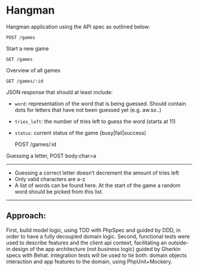 # Hangman

Hangman application using the API spec as outlined below:

    POST /games

Start a new game

    GET /games

Overview of all games

    GET /games/:id

JSON response that should at least include:

- `word`: representation of the word that is being guessed. Should contain dots for letters that have not been guessed yet (e.g. aw.so..)
- `tries_left`: the number of tries left to guess the word (starts at 11)
- `status`: current status of the game (busy|fail|success)

    POST /games/:id

Guessing a letter, POST body:char=a

---

- Guessing a correct letter doesn’t decrement the amount of tries left
- Only valid characters are a-z
- A list of words can be found here. At the start of the game a random word should be picked from this list. 

---

## Approach:

First, build model logic, using TDD with PhpSpec and guided by DDD, in order to have a fully decoupled domain logic.
Second, functional tests were used to describe features and the client api context, facilitating an outside-in design of the app architecture (not business logic) guided by Gherkin specs with Behat.
Integration tests will be used to tie both: domain objects interaction and app features to the domain, using PhpUnit+Mockery. 

